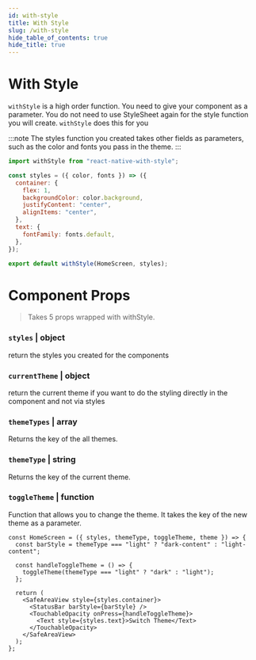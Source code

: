 ```yaml
---
id: with-style
title: With Style
slug: /with-style
hide_table_of_contents: true
hide_title: true
---
```


# With Style

`withStyle` is a high order function. You need to give your component as a parameter. You do not need to use StyleSheet again for the style function you will create. `withStyle` does this for you

:::note
The styles function you created takes other fields as parameters, such as the color and fonts you pass in the theme.
:::

```jsx
import withStyle from "react-native-with-style";

const styles = ({ color, fonts }) => ({
  container: {
    flex: 1,
    backgroundColor: color.background,
    justifyContent: "center",
    alignItems: "center",
  },
  text: {
    fontFamily: fonts.default,
  },
});

export default withStyle(HomeScreen, styles);
```

# Component Props

> Takes 5 props wrapped with withStyle.

### `styles` | object

return the styles you created for the components

### `currentTheme` | object

return the current theme if you want to do the styling directly in the component and not via styles

### `themeTypes` | array

Returns the key of the all themes.

### `themeType` | string

Returns the key of the current theme.

### `toggleTheme` | function

Function that allows you to change the theme. It takes the key of the new theme as a parameter.

```tsx
const HomeScreen = ({ styles, themeType, toggleTheme, theme }) => {
  const barStyle = themeType === "light" ? "dark-content" : "light-content";

  const handleToggleTheme = () => {
    toggleTheme(themeType === "light" ? "dark" : "light");
  };

  return (
    <SafeAreaView style={styles.container}>
      <StatusBar barStyle={barStyle} />
      <TouchableOpacity onPress={handleToggleTheme}>
        <Text style={styles.text}>Switch Theme</Text>
      </TouchableOpacity>
    </SafeAreaView>
  );
};
```
